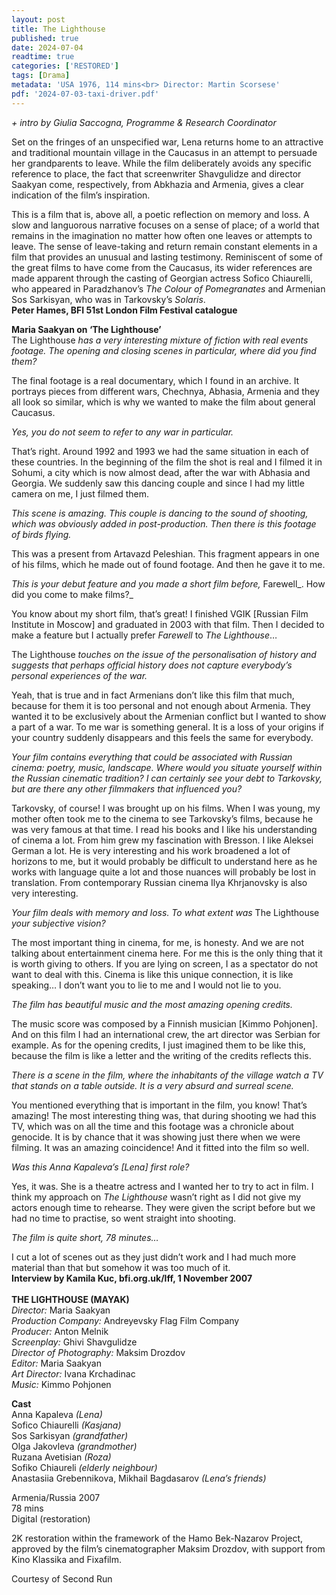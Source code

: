 ```yaml
---
layout: post
title: The Lighthouse
published: true
date: 2024-07-04
readtime: true
categories: ['RESTORED']
tags: [Drama]
metadata: 'USA 1976, 114 mins<br> Director: Martin Scorsese'
pdf: '2024-07-03-taxi-driver.pdf'
---
```



_+ intro by Giulia Saccogna, Programme & Research Coordinator_

Set on the fringes of an unspecified war, Lena returns home to an attractive and traditional mountain village in the Caucasus in an attempt to persuade her grandparents to leave. While the film deliberately avoids any specific reference to place, the fact that screenwriter Shavgulidze and director Saakyan come, respectively, from Abkhazia and Armenia, gives a clear indication of the film’s inspiration.

This is a film that is, above all, a poetic reflection on memory and loss. A slow and languorous narrative focuses on a sense of place; of a world that remains in the imagination no matter how often one leaves or attempts to leave. The sense of leave-taking and return remain constant elements in a film that provides an unusual and lasting testimony. Reminiscent of some of the great films to have come from the Caucasus, its wider references are made apparent through the casting of Georgian actress Sofico Chiaurelli, who appeared in Paradzhanov’s _The Colour of Pomegranates_ and Armenian Sos Sarkisyan, who was in Tarkovsky’s _Solaris_.  
**Peter Hames, BFI 51st London Film Festival catalogue**  

**Maria Saakyan on ‘The Lighthouse’**  
The Lighthouse _has a very interesting mixture of fiction with real events footage. The opening and closing scenes in particular, where did you find them?_

The final footage is a real documentary, which I found in an archive. It portrays pieces from different wars, Chechnya, Abhasia, Armenia and they all look so similar, which is why we wanted to make the film about general Caucasus.

_Yes, you do not seem to refer to any war in particular._

That’s right. Around 1992 and 1993 we had the same situation in each of these countries. In the beginning of the film the shot is real and I filmed it in Sohumi, a city which is now almost dead, after the war with Abhasia and Georgia. We suddenly saw this dancing couple and since I had my little camera on me, I just filmed them.

_This scene is amazing. This couple is dancing to the sound of shooting, which was obviously added in post-production. Then there is this footage of birds flying._

This was a present from Artavazd Peleshian. This fragment appears in one of his films, which he made out of found footage. And then he gave it to me.

_This is your debut feature and you made a short film before,_ Farewell_. How did you come to make films?_

You know about my short film, that’s great! I finished VGIK [Russian Film Institute in Moscow] and graduated in 2003 with that film. Then I decided to make a feature but I actually prefer _Farewell_ to _The Lighthouse_…

The Lighthouse _touches on the issue of the personalisation of history and suggests that perhaps official history does not capture everybody’s personal experiences of the war._

Yeah, that is true and in fact Armenians don’t like this film that much, because for them it is too personal and not enough about Armenia. They wanted it to be exclusively about the Armenian conflict but I wanted to show a part of a war. To me war is something general. It is a loss of your origins if your country suddenly disappears and this feels the same for everybody.

_Your film contains everything that could be associated with Russian cinema: poetry, music, landscape. Where would you situate yourself within the Russian cinematic tradition? I can certainly see your debt to Tarkovsky, but are there any other filmmakers that influenced you?_

Tarkovsky, of course! I was brought up on his films. When I was young, my mother often took me to the cinema to see Tarkovsky’s films, because he was very famous at that time. I read his books and I like his understanding of cinema a lot. From him grew my fascination with Bresson. I like Aleksei German a lot. He is very interesting and his work broadened a lot of horizons to me, but it would probably be difficult to understand here as he works with language quite a lot and those nuances will probably be lost in translation. From contemporary Russian cinema Ilya Khrjanovsky is also very interesting.

_Your film deals with memory and loss. To what extent was_ The Lighthouse _your subjective vision?_

The most important thing in cinema, for me, is honesty. And we are not talking about entertainment cinema here. For me this is the only thing that it is worth giving to others. If you are lying on screen, I as a spectator do not want to deal with this. Cinema is like this unique connection, it is like speaking… I don’t want you to lie to me and I would not lie to you.

_The film has beautiful music and the most amazing opening credits._

The music score was composed by a Finnish musician [Kimmo Pohjonen]. And on this film I had an international crew, the art director was Serbian for example. As for the opening credits, I just imagined them to be like this, because the film is like a letter and the writing of the credits reflects this.

_There is a scene in the film, where the inhabitants of the village watch a TV that stands on a table outside. It is a very absurd and surreal scene._

You mentioned everything that is important in the film, you know! That’s amazing! The most interesting thing was, that during shooting we had this TV, which was on all the time and this footage was a chronicle about genocide. It is by chance that it was showing just there when we were filming. It was an amazing coincidence! And it fitted into the film so well.

_Was this Anna Kapaleva’s [Lena] first role?_

Yes, it was. She is a theatre actress and I wanted her to try to act in film. I think my approach on _The Lighthouse_ wasn’t right as I did not give my actors enough time to rehearse. They were given the script before but we had no time to practise, so went straight into shooting.

_The film is quite short, 78 minutes…_

I cut a lot of scenes out as they just didn’t work and I had much more material than that but somehow it was too much of it.  
**Interview by Kamila Kuc, bfi.org.uk/lff, 1 November 2007**  
<br>
**THE LIGHTHOUSE (MAYAK)**  
_Director:_ Maria Saakyan  
_Production Company:_ Andreyevsky Flag Film Company  
_Producer:_ Anton Melnik  
_Screenplay:_ Ghivi Shavgulidze  
_Director of Photography:_ Maksim Drozdov  
_Editor:_ Maria Saakyan  
_Art Director:_ Ivana Krchadinac  
_Music:_ Kimmo Pohjonen  

**Cast**  
Anna Kapaleva _(Lena)_  
Sofico Chiaurelli _(Kasjana)_  
Sos Sarkisyan _(grandfather)_  
Olga Jakovleva _(grandmother)_  
Ruzana Avetisian _(Roza)_  
Sofiko Chiaureli _(elderly neighbour)_  
Anastasiia Grebennikova, Mikhail Bagdasarov _(Lena’s friends)_  

Armenia/Russia 2007  
78 mins  
Digital (restoration)  

  

2K restoration within the framework of the Hamo Bek-Nazarov Project, approved by the film’s cinematographer Maksim Drozdov, with support from Kino Klassika and Fixafilm.  

Courtesy of Second Run  
<!--stackedit_data:
eyJoaXN0b3J5IjpbLTExMzE2MzU1NjVdfQ==
-->